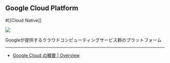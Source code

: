 ## Google Cloud Platform

#[[Cloud Native]]

![](https://www.gstatic.com/pantheon/images/welcome/supercloud.svg)

Googleが提供するクラウドコンピューティングサービス群のプラットフォーム

---

- [Google Cloud の概要  |  Overview](https://cloud.google.com/docs/overview?hl=ja)